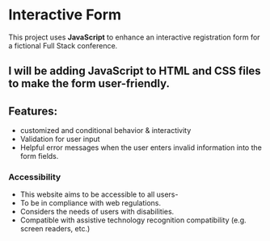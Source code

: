 # Interactive Form

This project uses **JavaScript** to enhance an interactive registration form for a fictional Full Stack conference.

I will be adding JavaScript to **HTML** and **CSS** files to make the form  user-friendly.
---
## Features:
- customized and conditional behavior & interactivity
- Validation for user input
- Helpful error messages when the user enters invalid information into the form fields.

### Accessibility
- This website aims to be accessible to all users-
- To be in compliance with web regulations.
- Considers the needs of users with disabilities. 
- Compatible with assistive technology recognition compatibility (e.g. screen readers, etc.)